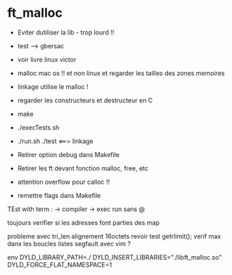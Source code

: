 # ft_malloc

- Eviter dutiliser la lib - trop lourd !!
- test --> gbersac
- voir livre linux victor
- malloc mac os !! et non linux
	et regarder les tailles des zones memoires
- linkage utilise le malloc ! 
- regarder les constructeurs et destructeur en C

- make 
- ./execTests.sh
- ./run.sh ./test  <=== linkage 

- Retirer option debug dans Makefile
- Retirer les ft devant fonction malloc, free, etc
- attention overflow pour calloc !!
- remettre flags dans Makefile



TEst with term : 
-> compiler
-> exec run sans @

toujours verifier si les adresses font parties des map

probleme avec tri_len
alignement 16octets
revoir test getrlimit();
verif max danx les boucles listes 
segfault avec vim ?

env DYLD_LIBRARY_PATH=./ DYLD_INSERT_LIBRARIES="./libft_malloc.so" DYLD_FORCE_FLAT_NAMESPACE=1

